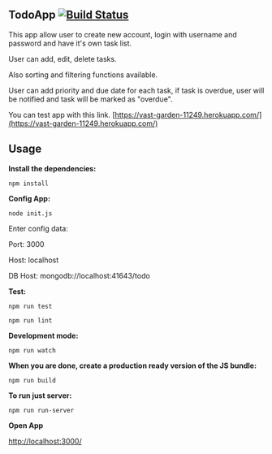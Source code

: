 ## TodoApp [![Build Status](https://travis-ci.org/avg20/todo-app.svg?branch=master)](https://travis-ci.org/avg20/todo-app)

This app allow user to create new account, login with username and password and have it's own task list.

User can add, edit, delete tasks.

Also sorting and filtering functions available.

User can add priority and due date for each task, if task is overdue, user will be notified and task will be marked as "overdue".

You can test app with this link. [https://vast-garden-11249.herokuapp.com/](https://vast-garden-11249.herokuapp.com/)

## Usage

__Install the dependencies:__

`npm install`

__Config App:__

`node init.js`

Enter config data:

Port: 3000

Host: localhost

DB Host: mongodb://localhost:41643/todo


__Test:__

`npm run test`

`npm run lint`

__Development mode:__

`npm run watch`

__When you are done, create a production ready version of the JS bundle:__

`npm run build`

__To run just server:__

`npm run run-server`

__Open App__

[http://localhost:3000/](http://localhost:3000/)